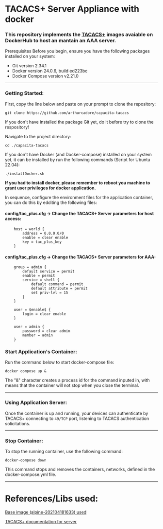 # TACACS+ Server Appliance with docker

### This repository implements the [TACACS+](https://hub.docker.com/r/lfkeitel/tacacs_plus) images avaiable on DockerHub to host an mantain an AAA server.

Prerequisites
Before you begin, ensure you have the following packages installed on your system:

- Git version 2.34.1
- Docker version 24.0.6, build ed223bc
- Docker Compose version v2.21.0

---
### Getting Started:

First, copy the line below and paste on your prompt to clone the repository:

```
git clone https://github.com/arthurcadore/capacita-tacacs
```
If you don't have installed the package Git yet, do it before try to clone the respository!

Navigate to the project directory:

```
cd ./capacita-tacacs
```

If you don't have Docker (and Docker-compose) installed on your system yet, it can be installed by run the following commands (Script for Ubuntu 22.04): 

```
./installDocker.sh
```

**If you had to install docker, please remember to reboot you machine to grant user privileges for docker application.** 

In sequence, configure the environment files for the application container, you can do this by edditing the following files: 

#### config/tac_plus.cfg -> Change the TACACS+ Server parameters for host access:
```
    host = world {
        address = 0.0.0.0/0
        enable = clear enable
        key = tac_plus_key
    }
```

#### config/tac_plus.cfg -> Change the TACACS+ Server parameters for AAA:
```
    group = admin {
        default service = permit
        enable = permit
        service = shell {
            default command = permit
            default attribute = permit
            set priv-lvl = 15
        }
    }

    user = $enable$ {
        login = clear enable
    }

    user = admin {
        password = clear admin
        member = admin
    }
```

### Start Application's Container: 
Run the command below to start docker-compose file: 

```
docker compose up & 
```
The "&" character creates a process id for the command inputed in, with means that the container will not stop when you close the terminal. 

---

### Using Application Server:

Once the container is up and running, your devices can authenticate by TACACS+ connecting to `49/TCP` port, listening to TACACS authentication solicitations. 

--- 
### Stop Container: 
To stop the running container, use the following command:

```
docker-compose down
```

This command stops and removes the containers, networks, defined in the docker-compose.yml file.

--- 

# References/Libs used: 

[Base image (alpine-202104181633) used ](https://hub.docker.com/r/lfkeitel/tacacs_plus)

[TACACS+ documentation for server](http://www.pro-bono-publico.de/projects/unpacked/doc/tac_plus.pdf)
